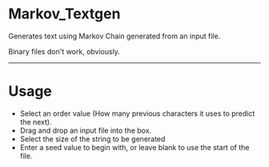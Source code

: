 # Markov_Textgen

Generates text using Markov Chain generated from an input file.

Binary files don't work, obviously. 

---

# Usage

- Select an order value (How many previous characters it uses to predict the next).
- Drag and drop an input file into the box. 
- Select the size of the string to be generated
- Enter a seed value to begin with, or leave blank to use the start of the file.
